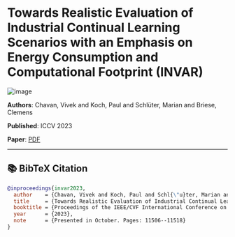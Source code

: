 # Towards Realistic Evaluation of Industrial Continual Learning Scenarios with an Emphasis on Energy Consumption and Computational Footprint (INVAR)
![image](https://github.com/Vivek9Chavan/RECIL/assets/57413096/a033df28-a033-4294-a4b0-e5641c540c42)

**Authors**: Chavan, Vivek and Koch, Paul and Schlüter, Marian and Briese, Clemens

**Published**: ICCV 2023

**Paper**: [PDF](https://openaccess.thecvf.com/content/ICCV2023/papers/Chavan_Towards_Realistic_Evaluation_of_Industrial_Continual_Learning_Scenarios_with_an_ICCV_2023_paper.pdf)

---

## 📚 BibTeX Citation

```bibtex
@inproceedings{invar2023,
  author    = {Chavan, Vivek and Koch, Paul and Schl{\"u}ter, Marian and Briese, Clemens},
  title     = {Towards Realistic Evaluation of Industrial Continual Learning Scenarios with an Emphasis on Energy Consumption and Computational Footprint},
  booktitle = {Proceedings of the IEEE/CVF International Conference on Computer Vision (ICCV)},
  year      = {2023},
  note      = {Presented in October. Pages: 11506--11518}
}
```